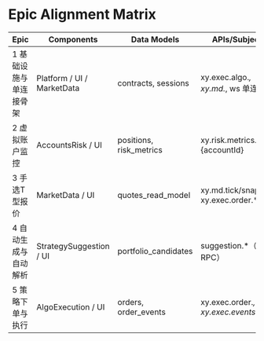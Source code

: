 # Epic Alignment Matrix

| Epic | Components | Data Models | APIs/Subjects | External |
| ---- | ---------- | ----------- | ------------- | -------- |
| 1 基础设施与单连接骨架 | Platform / UI / MarketData | contracts, sessions | xy.exec.algo.*, xy.md.*, ws 单连接 | NATS/JetStream |
| 2 虚拟账户监控 | AccountsRisk / UI | positions, risk_metrics | xy.risk.metrics.{accountId} | Prometheus |
| 3 手选T型报价 | MarketData / UI | quotes_read_model | xy.md.tick/snapshot, xy.exec.order.* | — |
| 4 自动生成与自动解析 | StrategySuggestion / UI | portfolio_candidates | suggestion.*（NATS RPC） | — |
| 5 策略下单与执行 | AlgoExecution / UI | orders, order_events | xy.exec.order.*, xy.exec.events.* | vn.py 网关 |

